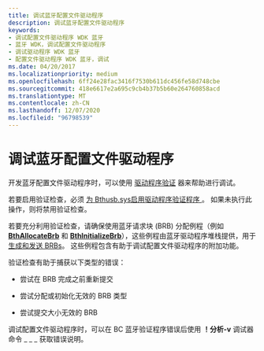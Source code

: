 ```yaml
---
title: 调试蓝牙配置文件驱动程序
description: 调试蓝牙配置文件驱动程序
keywords:
- 调试配置文件驱动程序 WDK 蓝牙
- 蓝牙 WDK，调试配置文件驱动程序
- 调试驱动程序 WDK 蓝牙
- 配置文件驱动程序 WDK 蓝牙，调试
ms.date: 04/20/2017
ms.localizationpriority: medium
ms.openlocfilehash: 6ff24e28fac3416f7530b611dc456fe58d748cbe
ms.sourcegitcommit: 418e6617e2a695c9cb4b37b5b60e264760858acd
ms.translationtype: MT
ms.contentlocale: zh-CN
ms.lasthandoff: 12/07/2020
ms.locfileid: "96798539"
---
```

# <a name="debugging-bluetooth-profile-drivers"></a>调试蓝牙配置文件驱动程序


开发蓝牙配置文件驱动程序时，可以使用 [驱动程序验证](../devtest/driver-verifier.md) 器来帮助进行调试。

若要启用验证检查，必须 [为 Bthusb.sys启用驱动程序验证程序 ](../devtest/selecting-drivers-to-be-verified.md)。 如果未执行此操作，则将禁用验证检查。

若要充分利用验证检查，请确保使用蓝牙请求块 (BRB) 分配例程（例如 [**BthAllocateBrb**](/windows-hardware/drivers/ddi/bthddi/nc-bthddi-pfnbth_allocate_brb) 和 [**BthInitializeBrb**](/windows-hardware/drivers/ddi/bthddi/nc-bthddi-pfnbth_initialize_brb)），这些例程由蓝牙驱动程序堆栈提供，用于 [生成和发送 BRBs](building-and-sending-a-brb.md)。 这些例程包含有助于调试配置文件驱动程序的附加功能。

验证检查有助于捕获以下类型的错误：

-   尝试在 BRB 完成之前重新提交

-   尝试分配或初始化无效的 BRB 类型

-   尝试提交大小无效的 BRB

调试配置文件驱动程序时，可以在 BC 蓝牙验证程序错误后使用 **！分析-v** 调试器命令 \_ \_ \_ 获取错误说明。

 

